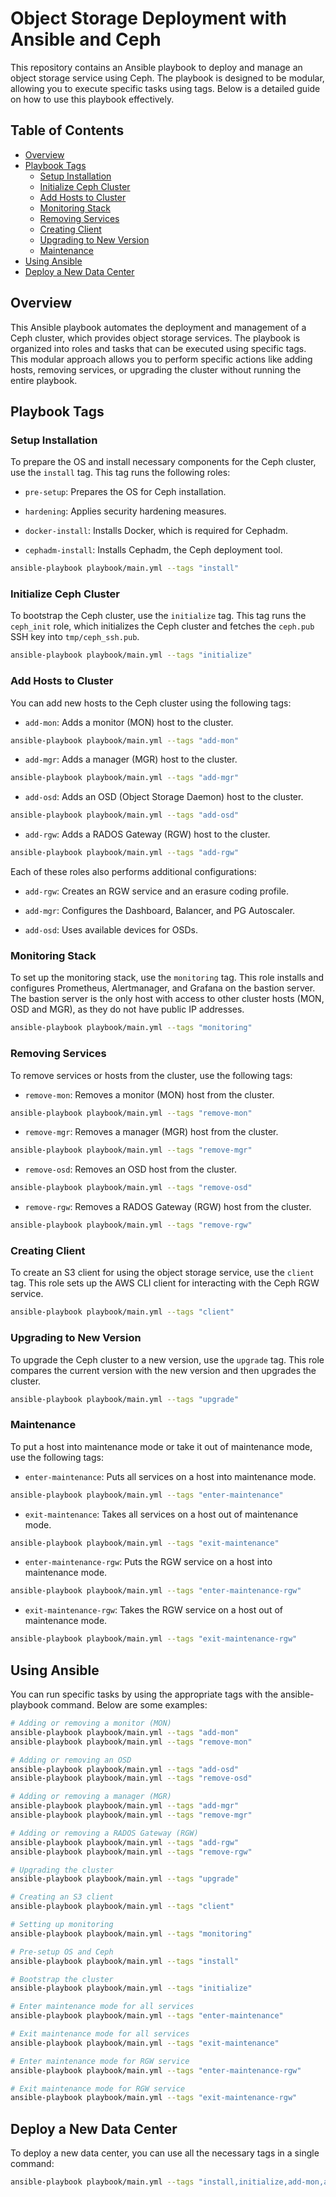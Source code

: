 # Object Storage Deployment with Ansible and Ceph

This repository contains an Ansible playbook to deploy and manage an object storage service using Ceph. The playbook is designed to be modular, allowing you to execute specific tasks using tags. Below is a detailed guide on how to use this playbook effectively.

## Table of Contents

- [Overview](#overview)
- [Playbook Tags](#playbook-tags)
  - [Setup Installation](#setup-installation)
  - [Initialize Ceph Cluster](#initialize-ceph-cluster)
  - [Add Hosts to Cluster](#add-hosts-to-cluster)
  - [Monitoring Stack](#monitoring-stack)
  - [Removing Services](#removing-services)
  - [Creating Client](#creating-client)
  - [Upgrading to New Version](#upgrading-to-new-version)
  - [Maintenance](#maintenance)
- [Using Ansible](#using-ansible)
- [Deploy a New Data Center](#deploy-a-new-data-center)

## Overview

This Ansible playbook automates the deployment and management of a Ceph cluster, which provides object storage services. The playbook is organized into roles and tasks that can be executed using specific tags. This modular approach allows you to perform specific actions like adding hosts, removing services, or upgrading the cluster without running the entire playbook.

## Playbook Tags

### Setup Installation

To prepare the OS and install necessary components for the Ceph cluster, use the `install` tag. This tag runs the following roles:

- `pre-setup`: Prepares the OS for Ceph installation.

- `hardening`: Applies security hardening measures.

- `docker-install`: Installs Docker, which is required for Cephadm.

- `cephadm-install`: Installs Cephadm, the Ceph deployment tool.

```bash
ansible-playbook playbook/main.yml --tags "install"
```

### Initialize Ceph Cluster

To bootstrap the Ceph cluster, use the `initialize` tag. This tag runs the `ceph_init` role, which initializes the Ceph cluster and fetches the `ceph.pub` SSH key into `tmp/ceph_ssh.pub`.

```bash
ansible-playbook playbook/main.yml --tags "initialize"
```

### Add Hosts to Cluster

You can add new hosts to the Ceph cluster using the following tags:

- `add-mon`: Adds a monitor (MON) host to the cluster.

```bash
ansible-playbook playbook/main.yml --tags "add-mon"
```

- `add-mgr`: Adds a manager (MGR) host to the cluster.

```bash
ansible-playbook playbook/main.yml --tags "add-mgr"
```

- `add-osd`: Adds an OSD (Object Storage Daemon) host to the cluster.

```bash
ansible-playbook playbook/main.yml --tags "add-osd"
```

- `add-rgw`: Adds a RADOS Gateway (RGW) host to the cluster.

```bash
ansible-playbook playbook/main.yml --tags "add-rgw"
```

Each of these roles also performs additional configurations:

- `add-rgw`: Creates an RGW service and an erasure coding profile.

- `add-mgr`: Configures the Dashboard, Balancer, and PG Autoscaler.

- `add-osd`: Uses available devices for OSDs.

### Monitoring Stack

To set up the monitoring stack, use the `monitoring` tag. This role installs and configures Prometheus, Alertmanager, and Grafana on the bastion server. The bastion server is the only host with access to other cluster hosts (MON, OSD and MGR), as they do not have public IP addresses.

```bash
ansible-playbook playbook/main.yml --tags "monitoring"
```

### Removing Services

To remove services or hosts from the cluster, use the following tags:

- `remove-mon`: Removes a monitor (MON) host from the cluster.

```bash
ansible-playbook playbook/main.yml --tags "remove-mon"
```

- `remove-mgr`: Removes a manager (MGR) host from the cluster.

```bash
ansible-playbook playbook/main.yml --tags "remove-mgr"
```

- `remove-osd`: Removes an OSD host from the cluster.

```bash
ansible-playbook playbook/main.yml --tags "remove-osd"
```

- `remove-rgw`: Removes a RADOS Gateway (RGW) host from the cluster.

```bash
ansible-playbook playbook/main.yml --tags "remove-rgw"
```

### Creating Client

To create an S3 client for using the object storage service, use the `client` tag. This role sets up the AWS CLI client for interacting with the Ceph RGW service.

```bash
ansible-playbook playbook/main.yml --tags "client"
```

### Upgrading to New Version

To upgrade the Ceph cluster to a new version, use the `upgrade` tag. This role compares the current version with the new version and then upgrades the cluster.

```bash
ansible-playbook playbook/main.yml --tags "upgrade"
```

### Maintenance

To put a host into maintenance mode or take it out of maintenance mode, use the following tags:

- `enter-maintenance`: Puts all services on a host into maintenance mode.

```bash
ansible-playbook playbook/main.yml --tags "enter-maintenance"
```

- `exit-maintenance`: Takes all services on a host out of maintenance mode.

```bash
ansible-playbook playbook/main.yml --tags "exit-maintenance"
```

- `enter-maintenance-rgw`: Puts the RGW service on a host into maintenance mode.

```bash
ansible-playbook playbook/main.yml --tags "enter-maintenance-rgw"
```

- `exit-maintenance-rgw`: Takes the RGW service on a host out of maintenance mode.

```bash
ansible-playbook playbook/main.yml --tags "exit-maintenance-rgw"
```

## Using Ansible

You can run specific tasks by using the appropriate tags with the ansible-playbook command. Below are some examples:

```bash
# Adding or removing a monitor (MON)
ansible-playbook playbook/main.yml --tags "add-mon"
ansible-playbook playbook/main.yml --tags "remove-mon"

# Adding or removing an OSD
ansible-playbook playbook/main.yml --tags "add-osd"
ansible-playbook playbook/main.yml --tags "remove-osd"

# Adding or removing a manager (MGR)
ansible-playbook playbook/main.yml --tags "add-mgr"
ansible-playbook playbook/main.yml --tags "remove-mgr"

# Adding or removing a RADOS Gateway (RGW)
ansible-playbook playbook/main.yml --tags "add-rgw"
ansible-playbook playbook/main.yml --tags "remove-rgw"

# Upgrading the cluster
ansible-playbook playbook/main.yml --tags "upgrade"

# Creating an S3 client
ansible-playbook playbook/main.yml --tags "client"

# Setting up monitoring
ansible-playbook playbook/main.yml --tags "monitoring"

# Pre-setup OS and Ceph
ansible-playbook playbook/main.yml --tags "install"

# Bootstrap the cluster
ansible-playbook playbook/main.yml --tags "initialize"

# Enter maintenance mode for all services
ansible-playbook playbook/main.yml --tags "enter-maintenance"

# Exit maintenance mode for all services
ansible-playbook playbook/main.yml --tags "exit-maintenance"

# Enter maintenance mode for RGW service
ansible-playbook playbook/main.yml --tags "enter-maintenance-rgw"

# Exit maintenance mode for RGW service
ansible-playbook playbook/main.yml --tags "exit-maintenance-rgw"
```

## Deploy a New Data Center

To deploy a new data center, you can use all the necessary tags in a single command:

```bash
ansible-playbook playbook/main.yml --tags "install,initialize,add-mon,add-mgr,add-osd,add-rgw,monitoring"
```
